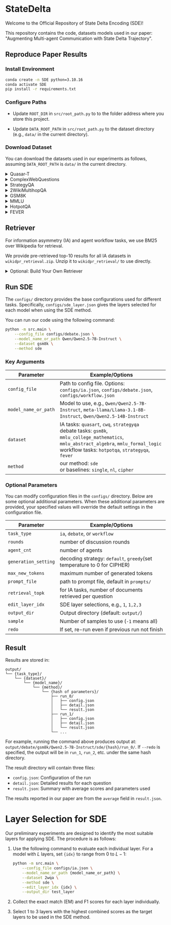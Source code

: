 # StateDelta

Welcome to the Official Repository of State Delta Encoding (SDE)!

This repository contains the code, datasets models used in our paper: "Augmenting Multi-agent Communication with State Delta Trajectory".

## Reproduce Paper Results

### Install Environment

```bash
conda create -n SDE python=3.10.16
conda activate SDE
pip install -r requirements.txt
```

### Configure Paths

+ Update `ROOT_DIR` in `src/root_path.py` to to the folder address where you store this project.

+ Update `DATA_ROOT_PATH` in `src/root_path.py` to the dataset directory (e.g., `data/` in the current directory).

### Download Dataset

You can download the datasets used in our experiments as follows, assuming `DATA_ROOT_PATH` is `data/` in the current directory.

<details>

<summary>Quasar-T</summary>

Download the file `dev_questions.json` from the dataset link <http://curtis.ml.cmu.edu/datasets/quasar/quasar-t/questions/> and unzip it to `data/QuasarT/dev_questions.json`.

</details>

<details>
<summary>ComplexWebQuestions</summary>

Download the file `ComplexWebQuestions_dev.json` from the dataset link <https://www.dropbox.com/scl/fo/nqujvpg2gc4y0ozkw3wgr/AOzjVEsdUhv2Fx2pamfJlSw?rlkey=746t7xehfqxf1zr867nxiq8aq&e=1> and place it to `data/ComplexWebQuestions/`.

</details>

<details>
<summary>StrategyQA</summary>

Download the StrategyQA dataset with the following command:

```bash
wget -O data/strategyqa_dataset.zip https://storage.googleapis.com/ai2i/strategyqa/data/strategyqa_dataset.zip
mkdir -p data/StrategyQA
unzip data/strategyqa_dataset.zip -d data/StrategyQA
rm data/strategyqa_dataset.zip 
```

</details>

<details>

<summary>2WikiMultihopQA</summary>

Download the 2WikiMultihop dataset from its repository https://www.dropbox.com/s/ms2m13252h6xubs/data_ids_april7.zip?e=1. Unzip it and move the folder to `data/2WikiMultihopQA`.

</details>

<details>

<summary>GSM8K</summary>

Download the file `test.jsonl` from the dataset link <https://github.com/openai/grade-school-math/tree/master/grade_school_math/data>, and place it to `data/GSM8K/test.jsonl`.

</details>

<details>
<summary>MMLU</summary>

Download the MMLU dataset with the following command:

```bash
mkdir -p data/MMLU
wget -P data/MMLU https://people.eecs.berkeley.edu/~hendrycks/data.tar
tar --strip-components=1 -xvf data/MMLU/data.tar -C data/MMLU
rm data/MMLU/data.tar
```

</details>


<details>

<summary>HotpotQA</summary>

Download the HotpotQA dataset with the following command:

```bash
mkdir -p data/HotpotQA
wget -P data/HotpotQA/ http://curtis.ml.cmu.edu/datasets/hotpot/hotpot_dev_distractor_v1.json
```

</details>

<details>

<summary>FEVER</summary>

We use the FEVER 2.0 dataset for the agent workflow task. You can download the dataset with the following command:

```bash
mkdir -p data/FEVER
wget -P data/FEVER https://fever.ai/download/fever2.0/fever2-fixers-dev.jsonl 
```

</details>

## Retriever

For information asymmetry (IA) and agent workflow tasks, we use BM25 over Wikipedia for retrieval.

We provide pre-retrieved top-10 results for all IA datasets in `wikidpr_retrieval.zip`. Unzip it to `wikidpr_retrieval/` to use directly.

<details>
<summary>Optional: Build Your Own Retriever</summary>

1. Download the Wikipedia dump from the [DPR repository](https://github.com/facebookresearch/DPR/blob/main/dpr/data/download_data.py#L32) using the following command:

    ```bash
    mkdir -p data/dpr
    wget -O data/dpr/psgs_w100.tsv.gz https://dl.fbaipublicfiles.com/dpr/wikipedia_split/psgs_w100.tsv.gz
    pushd data/dpr
    gzip -d psgs_w100.tsv.gz
    popd
    ```

2. Use Elasticsearch to index the Wikipedia dump

    ```bash
    cd data
    wget -O elasticsearch-8.15.0.tar.gz https://artifacts.elastic.co/downloads/elasticsearch/elasticsearch-8.15.0-linux-x86_64.tar.gz  # download Elasticsearch
    tar zxvf elasticsearch-8.15.0.tar.gz
    rm elasticsearch-8.15.0.tar.gz 
    cd elasticsearch-8.15.0
    nohup bin/elasticsearch &  # run Elasticsearch in background
    cd ../..
    python prep_elastic.py --data_path data/dpr/psgs_w100.tsv --index_name wiki  # build index
    ```

</details>

## Run SDE

The `configs/` directory provides the base configurations used for different tasks. Specifically, `configs/sde_layer.json` gives the layers selected for each model when using the SDE method.

You can run our code using the following command:

```bash
python -m src.main \
    --config_file configs/debate.json \
    --model_name_or_path Qwen/Qwen2.5-7B-Instruct \
    --dataset gsm8k \
    --method sde
```

### Key Arguments

| Parameter | Example/Options |
| --------- | ---------------- |
| `config_file` | Path to config file. Options: `configs/ia.json`, `configs/debate.json`, `configs/workflow.json` |
| `model_name_or_path` | Model to use, e.g., `Qwen/Qwen2.5-7B-Instruct`, `meta-llama/Llama-3.1-8B-Instruct`, `Qwen/Qwen2.5-14B-Instruct` |
| `dataset` | IA tasks: `quasart`, `cwq`, `strategyqa`<br>debate tasks: `gsm8k`, `mmlu_college_mathematics`, `mmlu_abstract_algebra`, `mmlu_formal_logic`<br>workflow tasks: `hotpotqa`, `strategyqa`, `fever` |
| `method` | our method: `sde`<br>or baselines: `single`, `nl`, `cipher` |

### Optional Parameters

You can modify configuration files in the `configs/` directory. Below are some optional additional parameters. When these additional parameters are provided, your specified values will override the default settings in the configuration file.

| Parameter | Example/Options |
| --------- | ---------------- |
| `task_type` | `ia`, `debate`, or `workflow` |
| `rounds` | number of discussion rounds |
| `agent_cnt` | number of agents |
| `generation_setting` | decoding strategy: `default`, `greedy`(set temperature to 0 for CIPHER) |
| `max_new_tokens` | maximum number of generated tokens |
| `prompt_file` | path to prompt file, default in `prompts/` |
| `retrieval_topk` | for IA tasks, number of documents retrieved per question |
| `edit_layer_idx` | SDE layer selections, e.g., `1`, `1,2,3` |
| `output_dir` | Output directory (default: `output/`) |
| `sample` | Number of samples to use (`-1` means all) |
| `redo` | If set, re-run even if previous run not finish |

## Result

Results are stored in:

```plain
output/
└── {task_type}/
    └── {dataset}/
        └── {model_name}/
            └── {method}/
                └── {hash of parameters}/
                    ├── run_0/
                    │   ├── config.json
                    │   ├── detail.json
                    │   └── result.json
                    ├── run_1/
                    │   ├── config.json
                    │   ├── detail.json
                    │   └── result.json
                    └── ...
```

For example, running the command above produces output at: `output/debate/gsm8k/Qwen2.5-7B-Instruct/sde/{hash}/run_0/`. If `--redo` is specified, the output will be in `run_1`, `run_2`, etc. under the same hash directory.

The result directory will contain three files:

+ `config.json`: Configuration of the run
+ `detail.json`: Detailed results for each question
+ `result.json`: Summary with average scores and parameters used

The results reported in our paper are from the `average` field in `result.json`.

# Layer Selection for SDE

Our preliminary experiments are designed to identify the most suitable layers for applying SDE. The procedure is as follows:

1. Use the following command to evaluate each individual layer. For a model with $L$ layers, set `{idx}` to range from $0$ to $L-1$:

    ```bash
    python -m src.main \
        --config_file configs/ia.json \
        --model_name_or_path {model_name_or_path} \
        --dataset 2wqa \
        --method sde \
        --edit_layer_idx {idx} \
        --output_dir test_layer
    ```

2. Collect the exact match (EM) and F1 scores for each layer individually.

3. Select 1 to 3 layers with the highest combined scores as the target layers to be used in the SDE method.